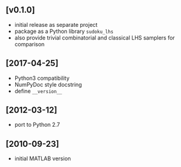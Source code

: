 ## [v0.1.0]
 - initial release as separate project
 - package as a Python library `sudoku_lhs`
 - also provide trivial combinatorial and classical LHS samplers for comparison

## [2017-04-25]
 - Python3 compatibility
 - NumPyDoc style docstring
 - define `__version__`

## [2012-03-12]
 - port to Python 2.7

## [2010-09-23]
 - initial MATLAB version

